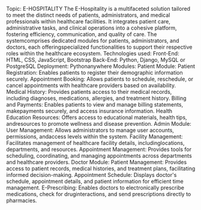 Topic: E-HOSPITALITY
The E-Hospitality is a multifaceted solution tailored to meet the distinct needs of
patients, administrators, and medical professionals within healthcare facilities. It
integrates patient care, administrative tasks, and clinical operations into a cohesive
platform, fostering efficiency, communication, and quality of care. The systemcomprises dedicated modules for patients, administrators, and doctors, each offeringspecialized functionalities to support their respective roles within the healthcare
ecosystem. Technologies used:
Front-End: HTML, CSS, JavaScript, Bootstrap
Back-End: Python, Django, MySQL or PostgreSQL
Deployment: Pythonanywhere
Modules:
Patient Module:
Patient Registration: Enables patients to register their demographic information
securely. Appointment Booking: Allows patients to schedule, reschedule, or cancel
appointments with healthcare providers based on availability. Medical History: Provides patients access to their medical records, including
diagnoses, medications, allergies, and treatment history. Billing and Payments: Enables patients to view and manage billing statements, makepayments securely, and access insurance information. Health Education Resources: Offers access to educational materials, health tips, andresources to promote wellness and disease prevention.
Admin Module:
User Management: Allows administrators to manage user accounts, permissions, andaccess levels within the system. Facility Management: Facilitates management of healthcare facility details, includinglocations, departments, and resources. Appointment Management: Provides tools for scheduling, coordinating, and
managing appointments across departments and healthcare providers. Doctor Module:
Patient Management: Provides access to patient records, medical histories, and
treatment plans, facilitating informed decision-making. Appointment Schedule: Displays doctor's schedule, appointment details, and patient
information for efficient time management. E-Prescribing: Enables doctors to electronically prescribe medications, check for druginteractions, and send prescriptions directly to pharmacies.
